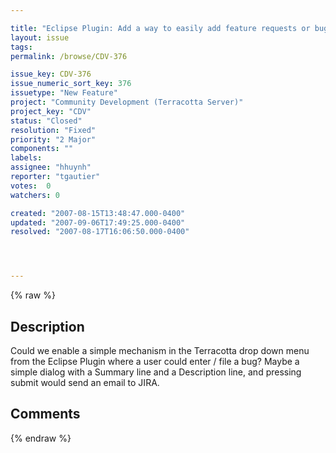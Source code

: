 ```yaml
---

title: "Eclipse Plugin: Add a way to easily add feature requests or bugs"
layout: issue
tags: 
permalink: /browse/CDV-376

issue_key: CDV-376
issue_numeric_sort_key: 376
issuetype: "New Feature"
project: "Community Development (Terracotta Server)"
project_key: "CDV"
status: "Closed"
resolution: "Fixed"
priority: "2 Major"
components: ""
labels: 
assignee: "hhuynh"
reporter: "tgautier"
votes:  0
watchers: 0

created: "2007-08-15T13:48:47.000-0400"
updated: "2007-09-06T17:49:25.000-0400"
resolved: "2007-08-17T16:06:50.000-0400"




---
```


{% raw %}

## Description

<div markdown="1" class="description">

Could we enable a simple mechanism in the Terracotta drop down menu from the Eclipse Plugin where a user could enter / file a bug?  Maybe a simple dialog with a Summary line and a Description line, and pressing submit would send an email to JIRA.

</div>

## Comments



{% endraw %}
